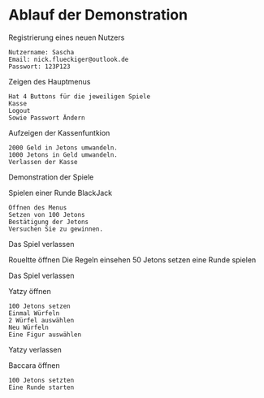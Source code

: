 # Ablauf der Demonstration

Registrierung eines neuen Nutzers

    Nutzername: Sascha
    Email: nick.flueckiger@outlook.de
    Passwort: 123P123

Zeigen des Hauptmenus 

    Hat 4 Buttons für die jeweiligen Spiele
    Kasse
    Logout
    Sowie Passwort Ändern


Aufzeigen der Kassenfuntkion

    2000 Geld in Jetons umwandeln.
    1000 Jetons in Geld umwandeln.
    Verlassen der Kasse


Demonstration der Spiele

Spielen einer Runde BlackJack

    Öffnen des Menus
    Setzen von 100 Jetons
    Bestätigung der Jetons
    Versuchen Sie zu gewinnen.

Das Spiel verlassen

Roueltte öffnen
    Die Regeln einsehen
    50 Jetons setzen
    eine Runde spielen

Das Spiel verlassen

Yatzy öffnen 

    100 Jetons setzen
    Einmal Würfeln
    2 Würfel auswählen 
    Neu Würfeln
    Eine Figur auswählen

Yatzy verlassen

Baccara öffnen

    100 Jetons setzten
    Eine Runde starten
    




